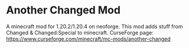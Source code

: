 # Another Changed Mod
A minecraft mod for 1.20.2/1.20.4 on neoforge.
This mod adds stuff from Changed & Changed:Special to minecraft.
CurseForge page: https://www.curseforge.com/minecraft/mc-mods/another-changed
